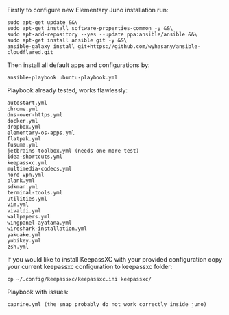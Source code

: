 Firstly to configure new Elementary Juno installation run:

```
sudo apt-get update &&\
sudo apt-get install software-properties-common -y &&\
sudo apt-add-repository --yes --update ppa:ansible/ansible &&\
sudo apt-get install ansible git -y &&\
ansible-galaxy install git+https://github.com/wyhasany/ansible-cloudflared.git
```

Then install all default apps and configurations by:

```
ansible-playbook ubuntu-playbook.yml
```

Playbook already tested, works flawlessly:
```
autostart.yml
chrome.yml
dns-over-https.yml
docker.yml
dropbox.yml
elementary-os-apps.yml
flatpak.yml
fusuma.yml
jetbrains-toolbox.yml (needs one more test)
idea-shortcuts.yml
keepassxc.yml
multimedia-codecs.yml
nord-vpn.yml
plank.yml
sdkman.yml
terminal-tools.yml
utilities.yml
vim.yml
vivaldi.yml
wallpapers.yml
wingpanel-ayatana.yml
wireshark-installation.yml
yakuake.yml
yubikey.yml
zsh.yml
```

If you would like to install KeepassXC with your provided configuration
copy your current keepassxc configuration to keepassxc folder:
```
cp ~/.config/keepassxc/keepassxc.ini keepassxc/
```

Playbook with issues:
```
caprine.yml (the snap probably do not work correctly inside juno)
```
